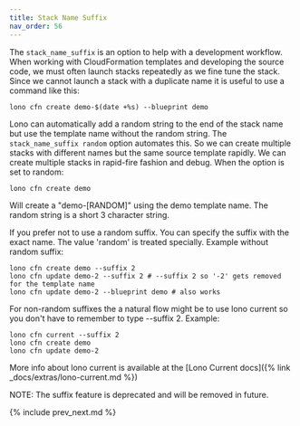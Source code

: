 ```yaml
---
title: Stack Name Suffix
nav_order: 56
---
```


The `stack_name_suffix` is an option to help with a development workflow. When working with CloudFormation templates and developing the source code, we must often launch stacks repeatedly as we fine tune the stack. Since we cannot launch a stack with a duplicate name it is useful to use a command like this:

    lono cfn create demo-$(date +%s) --blueprint demo

Lono can automatically add a random string to the end of the stack name but use the template name without the random string. The `stack_name_suffix random` option automates this. So we can create multiple stacks with different names but the same source template rapidly.  We can create multiple stacks in rapid-fire fashion and debug.  When the option is set to random:

    lono cfn create demo

Will create a "demo-[RANDOM]" using the demo template name.  The random string is a short 3 character string.

If you prefer not to use a random suffix. You can specify the suffix with the exact name. The value 'random' is treated specially.  Example without random suffix:

    lono cfn create demo --suffix 2
    lono cfn update demo-2 --suffix 2 # --suffix 2 so '-2' gets removed for the template name
    lono cfn update demo-2 --blueprint demo # also works

For non-random suffixes the a natural flow might be to use lono current so you don't have to remember to type --suffix 2. Example:

    lono cfn current --suffix 2
    lono cfn create demo
    lono cfn update demo-2

More info about lono current is available at the [Lono Current docs]({% link _docs/extras/lono-current.md %})

NOTE: The suffix feature is deprecated and will be removed in future.

{% include prev_next.md %}
